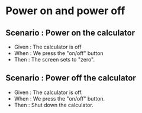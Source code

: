 # Power on and power off

## Scenario : Power on the calculator

- Given : The calculator is off
- When : We press the "on/off" button 
- Then : The screen sets to "zero".

## Scenario : Power off the calculator

- Given : The calculator is off.
- When : We press the "on/off" button.
- Then : Shut down the calculator.
